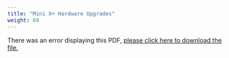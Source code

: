 ```yaml
---
title: "Mini X+ Hardware Upgrades"
weight: 60
---
```


<object data="https://www.truenas.com/docs/files/MiniX+HardwareUpgradesGuide1.1.pdf" type="application/pdf" width="95%" height="1000">
  There was an error displaying this PDF, <a href="https://www.truenas.com/docs/files/MiniX+HardwareUpgradesGuide1.1.pdf">please click here to download the file.</a>
</object>
